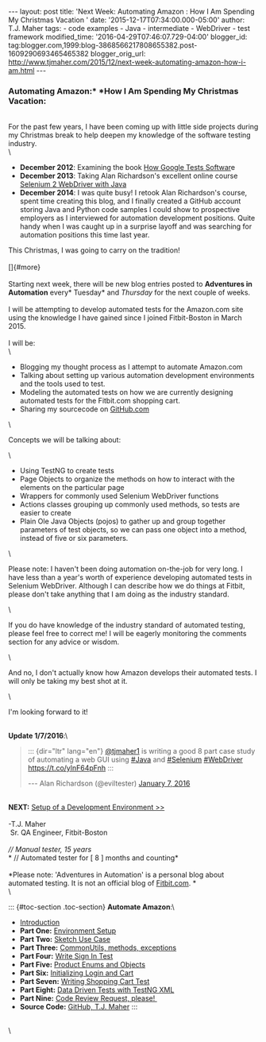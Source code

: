 \-\-- layout: post title: \'Next Week: Automating Amazon : How I Am
Spending My Christmas Vacation \' date:
\'2015-12-17T07:34:00.000-05:00\' author: T.J. Maher tags: - code
examples - Java - intermediate - WebDriver - test framework
modified\_time: \'2016-04-29T07:46:07.729-04:00\' blogger\_id:
tag:blogger.com,1999:blog-3868566217808655382.post-1609290693465465382
blogger\_orig\_url:
http://www.tjmaher.com/2015/12/next-week-automating-amazon-how-i-am.html
\-\--

### Automating Amazon:* *How I Am Spending My Christmas Vacation: 

\
For the past few years, I have been coming up with little side projects
during my Christmas break to help deepen my knowledge of the software
testing industry.\
\

-   **December 2012**: Examining the book [How Google Tests
    Softwar](/2015/01/how-google-test-software.html)e
-   **December 2013**: Taking Alan Richardson\'s excellent online course
    [Selenium 2 WebDriver with
    Java](http://courses.compendiumdev.co.uk/courses/selenium-2-webdriver-with-java)
-   **December 2014**: I was quite busy! I retook Alan Richardson\'s
    course, spent time creating this blog, and I finally created a
    GitHub account storing Java and Python code samples I could show to
    prospective employers as I interviewed for automation development
    positions. Quite handy when I was caught up in a surprise layoff and
    was searching for automation positions this time last year.

This Christmas, I was going to carry on the tradition!\
\
[]{#more}\
\
Starting next week, there will be new blog entries posted to
**Adventures in Automation** every* Tuesday* and *Thursday* for the next
couple of weeks.\
\
I will be attempting to develop automated tests for the Amazon.com site
using the knowledge I have gained since I joined Fitbit-Boston in March
2015.\
\
I will be:\
\

-   Blogging my thought process as I attempt to automate Amazon.com
-   Talking about setting up various automation development environments
    and the tools used to test.
-   Modeling the automated tests on how we are currently designing
    automated tests for the Fitbit.com shopping cart. 
-   Sharing my sourcecode on [GitHub.com](https://github.com/tjmaher)

<div>

\

</div>

<div>

Concepts we will be talking about:

</div>

<div>

\

</div>

<div>

-   Using TestNG to create tests
-   Page Objects to organize the methods on how to interact with the
    elements on the particular page
-   Wrappers for commonly used Selenium WebDriver functions
-   Actions classes grouping up commonly used methods, so tests are
    easier to create
-   Plain Ole Java Objects (pojos) to gather up and group together
    parameters of test objects, so we can pass one object into a method,
    instead of five or six parameters. 

</div>

<div>

\

</div>

<div>

Please note: I haven\'t been doing automation on-the-job for very long.
I have less than a year\'s worth of experience developing automated
tests in Selenium WebDriver. Although I can describe how we do things at
Fitbit, please don\'t take anything that I am doing as the industry
standard. 

</div>

<div>

\

</div>

<div>

If you do have knowledge of the industry standard of automated testing,
please feel free to correct me! I will be eagerly monitoring the
comments section for any advice or wisdom. 

</div>

<div>

\

</div>

<div>

And no, I don\'t actually know how Amazon develops their automated
tests. I will only be taking my best shot at it.

</div>

<div>

\

</div>

<div>

I\'m looking forward to it! 

</div>

\
**Update 1/7/2016**:\

> ::: {dir="ltr" lang="en"}
> [\@tjmaher1](https://twitter.com/tjmaher1) is writing a good 8 part
> case study of automating a web GUI using
> [\#Java](https://twitter.com/hashtag/Java?src=hash) and
> [\#Selenium](https://twitter.com/hashtag/Selenium?src=hash)
> [\#WebDriver](https://twitter.com/hashtag/WebDriver?src=hash)
> <https://t.co/ylnF64pFnh>
> :::
>
> --- Alan Richardson (\@eviltester) [January 7,
> 2016](https://twitter.com/eviltester/status/685025609156788224)

\
**NEXT:** [Setup of a Development Environment
\>\>](/2015/12/automate-amazon-development-environment.html)\
\
-T.J. Maher\
 Sr. QA Engineer, Fitbit-Boston\
\
*// Manual tester, 15 years*\
* // Automated tester for \[ 8 \] months and counting*\
\
*Please note: \'Adventures in Automation\' is a personal blog about
automated testing. It is not an official blog
of [Fitbit.com](http://www.fitbit.com/). *\
\

::: {#toc-section .toc-section}
**Automate Amazon**:\

-   [Introduction](/2015/12/next-week-automating-amazon-how-i-am.html)
-   **Part One:** [Environment
    Setup](/2015/12/automate-amazon-development-environment.html)
-   **Part Two:** [Sketch Use
    Case](/2015/12/automate-amazon-sketch-out-use-case.html)
-   **Part Three:** [CommonUtils, methods,
    exceptions](/2015/12/automate-amazon-commonutils-methods-and.html)
-   **Part Four:** [Write Sign In
    Test](/2015/12/automate-amazon-writing-sign-in-test.html)
-   **Part Five:** [Product Enums and
    Objects](/2016/01/automate-amazon-productenums-and.html)
-   **Part Six:** [Initializing Login and
    Cart](/2016/01/automate-amazon-initializing-login-and.html)
-   **Part Seven:** [Writing Shopping Cart
    Test](/2016/01/automate-amazon-writing-shopping-cart.html)
-   **Part Eight:** [Data Driven Tests with TestNG
    XML](/2016/01/automate-amazon-sketch-of-possible-data.html)
-   **Part Nine:** [Code Review Request,
    please! ](/2016/01/code-review-request-please-automated.html)
-   **Source Code:** [GitHub, T.J.
    Maher](https://github.com/tjmaher/automate-amazon/)
:::

\
\
